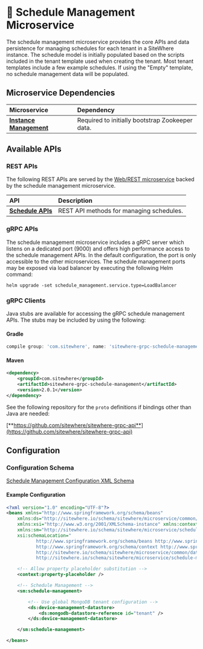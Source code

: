 # :book: Schedule Management Microservice

<Seo/>

<MicroserviceBadge text="Multitenant Microservice" type="multitenant"/>
The schedule management microservice provides the core APIs and data persistence
for managing schedules for each tenant in a SiteWhere instance. The schedule model is initially
populated based on the scripts included in the tenant template used when creating the tenant.
Most tenant templates include a few example schedules. If using the "Empty" template, no schedule
management data will be populated.

## Microservice Dependencies

| Microservice                                        | Dependency                                      |
| :-------------------------------------------------- | :---------------------------------------------- |
| **[Instance Management](./instance-management.md)** | Required to initially bootstrap Zookeeper data. |

## Available APIs

### REST APIs

The following REST APIs are served by the [Web/REST microservice](web-rest.md) backed by the schedule
management microservice.

| API                                                                     | Description                              |
| :---------------------------------------------------------------------- | :--------------------------------------- |
| [**Schedule APIs**](http://sitewhere.io/docs/2.0.0/api2/#tag/schedules) | REST API methods for managing schedules. |

### gRPC APIs

The schedule management microservice includes a gRPC server which listens on a dedicated port
(9000) and offers high performance access to the schedule management APIs. In the default
configuration, the port is only accessible to the other microservices. The schedule management
ports may be exposed via load balancer by executing the following Helm command:

`helm upgrade -set schedule_management.service.type=LoadBalancer`

### gRPC Clients

Java stubs are available for accessing the gRPC schedule management APIs. The stubs
may be included by using the following:

#### Gradle

```groovy
compile group: 'com.sitewhere', name: 'sitewhere-grpc-schedule-management', version: '2.0.1'
```

#### Maven

```xml
<dependency>
    <groupId>com.sitewhere</groupId>
    <artifactId>sitewhere-grpc-schedule-management</artifactId>
    <version>2.0.1</version>
</dependency>
```

See the following repository for
the `proto` definitions if bindings other than Java are needed:

[**https://github.com/sitewhere/sitewhere-grpc-api**](https://github.com/sitewhere/sitewhere-grpc-api)

## Configuration

### Configuration Schema

[Schedule Management Configuration XML Schema](http://sitewhere.io/schema/sitewhere/microservice/schedule-management/current/schedule-management.xsd)

#### Example Configuration

```xml
<?xml version="1.0" encoding="UTF-8"?>
<beans xmlns="http://www.springframework.org/schema/beans"
	xmlns:ds="http://sitewhere.io/schema/sitewhere/microservice/common/datastore"
	xmlns:xsi="http://www.w3.org/2001/XMLSchema-instance" xmlns:context="http://www.springframework.org/schema/context"
	xmlns:sm="http://sitewhere.io/schema/sitewhere/microservice/schedule-management"
	xsi:schemaLocation="
           http://www.springframework.org/schema/beans http://www.springframework.org/schema/beans/spring-beans-3.1.xsd
           http://www.springframework.org/schema/context http://www.springframework.org/schema/context/spring-context-3.1.xsd
           http://sitewhere.io/schema/sitewhere/microservice/common/datastore http://sitewhere.io/schema/sitewhere/microservice/common/current/datastore-common.xsd
           http://sitewhere.io/schema/sitewhere/microservice/schedule-management http://sitewhere.io/schema/sitewhere/microservice/schedule-management/current/schedule-management.xsd">

	<!-- Allow property placeholder substitution -->
	<context:property-placeholder />

	<!-- Schedule Management -->
	<sm:schedule-management>

		<!-- Use global MongoDB tenant configuration -->
		<ds:device-management-datastore>
			<ds:mongodb-datastore-reference id="tenant" />
		</ds:device-management-datastore>

	</sm:schedule-management>

</beans>
```
